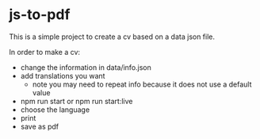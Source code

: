 # js-to-pdf

This is a simple project to create a cv based on a data json file.

In order to make a cv:
- change the information in data/info.json
- add translations you want
    - note you may need to repeat info because it does not use a default value
- npm run start or npm run start:live
- choose the language
- print
- save as pdf